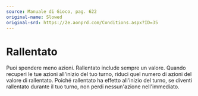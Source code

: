 ```yaml
---
source: Manuale di Gioco, pag. 622
original-name: Slowed
original-srd: https://2e.aonprd.com/Conditions.aspx?ID=35
---
```


# Rallentato

Puoi spendere meno azioni. Rallentato include sempre un valore. Quando recuperi
le tue azioni all'inizio del tuo turno, riduci quel numero di azioni del valore
di rallentato. Poiché rallentato ha effetto all'inizio del turno, se diventi
rallentato durante il tuo turno, non perdi nessun'azione nell'immediato.
